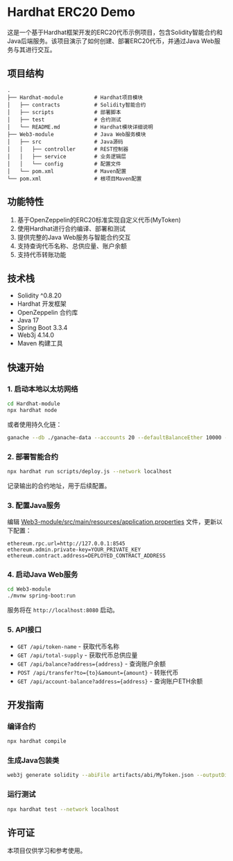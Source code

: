 # Hardhat ERC20 Demo

这是一个基于Hardhat框架开发的ERC20代币示例项目，包含Solidity智能合约和Java后端服务。该项目演示了如何创建、部署ERC20代币，并通过Java Web服务与其进行交互。

## 项目结构

```
.
├── Hardhat-module          # Hardhat项目模块
│   ├── contracts           # Solidity智能合约
│   ├── scripts             # 部署脚本
│   ├── test                # 合约测试
│   └── README.md           # Hardhat模块详细说明
├── Web3-module             # Java Web服务模块
│   ├── src                 # Java源码
│   │   ├── controller      # REST控制器
│   │   ├── service         # 业务逻辑层
│   │   └── config          # 配置文件
│   └── pom.xml             # Maven配置
└── pom.xml                 # 根项目Maven配置
```

## 功能特性

1. 基于OpenZeppelin的ERC20标准实现自定义代币(MyToken)
2. 使用Hardhat进行合约编译、部署和测试
3. 提供完整的Java Web服务与智能合约交互
4. 支持查询代币名称、总供应量、账户余额
5. 支持代币转账功能

## 技术栈

- Solidity ^0.8.20
- Hardhat 开发框架
- OpenZeppelin 合约库
- Java 17
- Spring Boot 3.3.4
- Web3j 4.14.0
- Maven 构建工具

## 快速开始

### 1. 启动本地以太坊网络

```bash
cd Hardhat-module
npx hardhat node
```

或者使用持久化链：

```bash
ganache --db ./ganache-data --accounts 20 --defaultBalanceEther 10000 --host 127.0.0.1 --port 8545 --deterministic
```

### 2. 部署智能合约

```bash
npx hardhat run scripts/deploy.js --network localhost
```

记录输出的合约地址，用于后续配置。

### 3. 配置Java服务

编辑 [Web3-module/src/main/resources/application.properties](file:///E:/IntelliJ_space2024/Hardhat-erc20-demo/Web3-module/src/main/resources/application.properties) 文件，更新以下配置：

```properties
ethereum.rpc.url=http://127.0.0.1:8545
ethereum.admin.private-key=YOUR_PRIVATE_KEY
ethereum.contract.address=DEPLOYED_CONTRACT_ADDRESS
```

### 4. 启动Java Web服务

```bash
cd Web3-module
./mvnw spring-boot:run
```

服务将在 `http://localhost:8080` 启动。

### 5. API接口

- `GET /api/token-name` - 获取代币名称
- `GET /api/total-supply` - 获取代币总供应量
- `GET /api/balance?address={address}` - 查询账户余额
- `POST /api/transfer?to={to}&amount={amount}` - 转账代币
- `GET /api/account-balance?address={address}` - 查询账户ETH余额

## 开发指南

### 编译合约

```bash
npx hardhat compile
```

### 生成Java包装类

```bash
web3j generate solidity --abiFile artifacts/abi/MyToken.json --outputDir java --package org.guang.web3module.service
```

### 运行测试

```bash
npx hardhat test --network localhost
```

## 许可证

本项目仅供学习和参考使用。